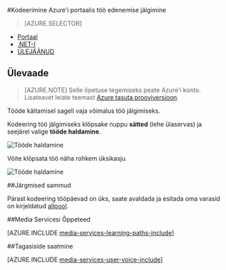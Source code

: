 <properties 
    pageTitle="Kodeerimine Azure'i portaalis töö edenemise jälgimine" 
    description="Selles õpetuses juhendab teid juhiseid Azure'i portaalis töö edenemise jälgimine." 
    services="media-services" 
    documentationCenter="" 
    authors="juliako" 
    manager="erikre" 
    editor=""/>

<tags 
    ms.service="media-services" 
    ms.workload="media" 
    ms.tgt_pltfrm="na" 
    ms.devlang="na" 
    ms.topic="article" 
    ms.date="08/29/2016"  
    ms.author="juliako"/>

#<a name="monitor-encoding-job-progress-with-the-azure-portal"></a>Kodeerimine Azure'i portaalis töö edenemise jälgimine

> [AZURE.SELECTOR]
- [Portaal](media-services-portal-check-job-progress.md)
- [.NET-I](media-services-check-job-progress.md)
- [ÜLEJÄÄNUD](media-services-rest-check-job-progress.md)

## <a name="overview"></a>Ülevaade

> [AZURE.NOTE] Selle õpetuse tegemiseks peate Azure'i konto. Lisateavet leiate teemast [Azure tasuta prooviversioon](https://azure.microsoft.com/pricing/free-trial/). 

Tööde käitamisel sageli vaja võimalus töö jälgimiseks. 

Kodeering töö jälgimiseks klõpsake nuppu **sätted** (lehe ülaservas) ja seejärel valige **tööde haldamine**.

![Tööde haldamine](./media/media-services-portal-vod-get-started/media-services-jobs.png)

Võite klõpsata töö näha rohkem üksikasju.

![Tööde haldamine](./media/media-services-portal-vod-get-started/media-services-job-progress2.png)

##<a name="next-steps"></a>Järgmised sammud

Pärast kodeering tööpäevad on üks, saate avaldada ja esitada oma varasid on kirjeldatud [allpool](media-services-portal-publish.md).

##<a name="media-services-learning-paths"></a>Media Servicesi Õppeteed

[AZURE.INCLUDE [media-services-learning-paths-include](../../includes/media-services-learning-paths-include.md)]

##<a name="provide-feedback"></a>Tagasiside saatmine

[AZURE.INCLUDE [media-services-user-voice-include](../../includes/media-services-user-voice-include.md)]
